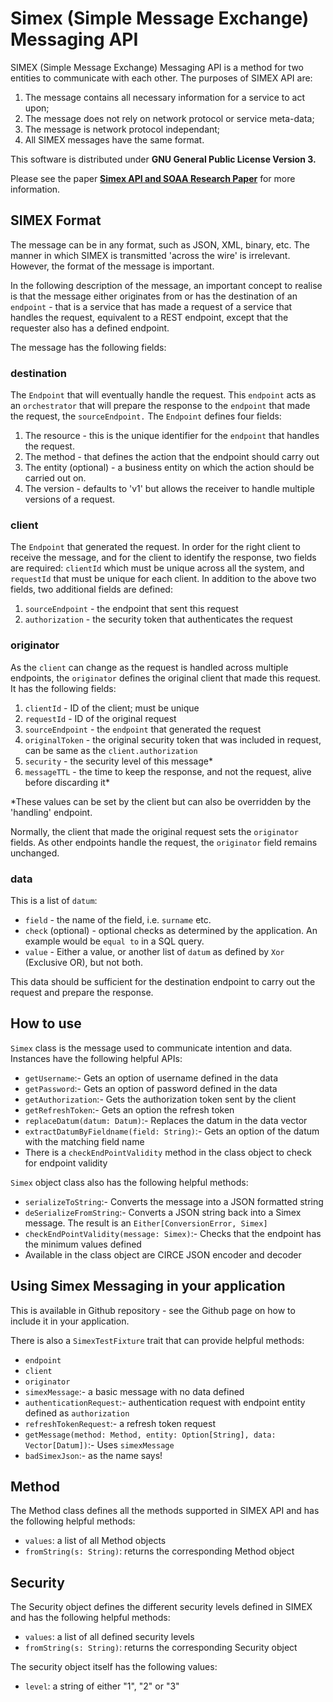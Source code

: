 # Simex (Simple Message Exchange) Messaging API
SIMEX (Simple Message Exchange) Messaging API is a method for two entities to communicate with each other. The purposes of
SIMEX API are:

1. The message contains all necessary information for a service to act upon;
2. The message does not rely on network protocol or service meta-data;
3. The message is network protocol independant;
4. All SIMEX messages have the same format.

This software is distributed under **GNU General Public License Version 3.**

Please see the paper **[Simex API and SOAA Research Paper](https://github.com/TheDiscProg/SIMEX-API)** for more 
information.

## SIMEX Format
The message can be in any format, such as JSON, XML, binary, etc. The manner in which SIMEX is transmitted 'across the wire'
is irrelevant. However, the format of the message is important.

In the following description of the message, an important concept to realise is that the message either originates from
or has the destination of an `endpoint` - that is a service that has made a request of a service that handles the request, equivalent
to a REST endpoint, except that the requester also has a defined endpoint.

The message has the following fields:
### destination
The `Endpoint` that will eventually handle the request. This `endpoint` acts as an `orchestrator` that will prepare the 
response to the `endpoint` that made the request, the `sourceEndpoint.`
The `Endpoint` defines four fields:
1. The resource - this is the unique identifier for the `endpoint` that handles the request.
2. The method - that defines the action that the endpoint should carry out
3. The entity (optional) - a business entity on which the action should be carried out on.
4. The version - defaults to 'v1' but allows the receiver to handle multiple versions of a request.

### client
The `Endpoint` that generated the request. In order for the right client to receive the message, and for the client to
identify the response, two fields are required: `clientId` which must be unique across all the system, and `requestId` that 
must be unique for each client.
In addition to the above two fields, two additional fields are defined:
1. `sourceEndpoint` - the endpoint that sent this request
2. `authorization` - the security token that authenticates the request

### originator
As the `client` can change as the request is handled across multiple endpoints, the `originator` defines the original client
that made this request. It has the following fields:
1. `clientId` - ID of the client; must be unique
2. `requestId` - ID of the original request
3. `sourceEndpoint` - the `endpoint` that generated the request
4. `originalToken` - the original security token that was included in request, can be same as the `client.authorization`
5. `security` - the security level of this message*
6. `messageTTL` - the time to keep the response, and not the request, alive before discarding it*

*These values can be set by the client but can also be overridden by the 'handling' endpoint.

Normally, the client that made the original request sets the `originator` fields. As other endpoints handle the request,
the `originator` field remains unchanged.

### data
This is a list of `datum`:

* `field` - the name of the field, i.e. `surname` etc.
* `check` (optional) - optional checks as determined by the application. An example would be `equal to` in a SQL query.
* `value` - Either a value, or another list of `datum` as defined by `Xor` (Exclusive OR), but not both.

This data should be sufficient for the destination endpoint to carry out the request and prepare the response.

## How to use

`Simex` class is the message used to communicate intention and data. Instances have the following helpful APIs:

* `getUsername`:- Gets an option of username defined in the data
* `getPassword`:- Gets an option of password defined in the data
* `getAuthorization`:- Gets the authorization token sent by the client
* `getRefreshToken`:- Gets an option the refresh token
* `replaceDatum(datum: Datum)`:- Replaces the datum in the data vector
* `extractDatumByFieldname(field: String)`:- Gets an option of the datum with the matching field name
* There is a `checkEndPointValidity` method in the class object to check for endpoint validity

`Simex` object class also has the following helpful methods:

* `serializeToString`:- Converts the message into a JSON formatted string
* `deSerializeFromString`:- Converts a JSON string back into a Simex message. The result is an `Either[ConversionError, Simex]`
* `checkEndPointValidity(message: Simex)`:- Checks that the endpoint has the minimum values defined
* Available in the class object are CIRCE JSON encoder and decoder

## Using Simex Messaging in your application
This is available in Github repository - see the Github page on how to include it in your application.

There is also a `SimexTestFixture` trait that can provide helpful methods:

* `endpoint`
* `client`
* `originator`
* `simexMessage`:- a basic message with no data defined
* `authenticationRequest`:- authentication request with endpoint entity defined as `authorization`
* `refreshTokenRequest`:- a refresh token request
* `getMessage(method: Method, entity: Option[String], data: Vector[Datum])`:- Uses `simexMessage`
* `badSimexJson`:- as the name says!

## Method
The Method class defines all the methods supported in SIMEX API and has the following helpful methods:
* `values`: a list of all Method objects
* `fromString(s: String)`: returns the corresponding Method object

## Security
The Security object defines the different security levels defined in SIMEX and has the following helpful methods:
* `values`: a list of all defined security levels
* `fromString(s: String)`: returns the corresponding Security object

The security object itself has the following values:
* `level`: a string of either "1", "2" or "3"